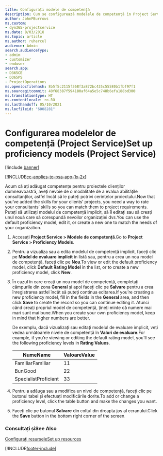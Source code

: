 ```yaml
---
title: Configurați modele de competență
description: Cum se configurează modelele de competență în Project Service
author: JohnPBurrows
ms.custom:
- dyn365-projectservice
ms.date: 8/03/2018
ms.topic: article
ms.author: ruhercul
audience: Admin
search.audienceType:
- admin
- customizer
- enduser
search.app:
- D365CE
- D365PS
- ProjectOperations
ms.openlocfilehash: 8b5f5c2115f368f3a872bc435c55580b1fbf97f1
ms.sourcegitcommit: 40f68387f594180af64a5e5c748b6efa188bd300
ms.translationtype: HT
ms.contentlocale: ro-RO
ms.lasthandoff: 05/10/2021
ms.locfileid: "6008281"
---
```

# <a name="set-up-proficiency-models-project-service"></a><span data-ttu-id="fa0a9-103">Configurarea modelelor de competență (Project Service)</span><span class="sxs-lookup"><span data-stu-id="fa0a9-103">Set up proficiency models (Project Service)</span></span>

[!include [banner](../includes/psa-now-project-operations.md)]

[!INCLUDE[cc-applies-to-psa-app-1x-2x](../includes/cc-applies-to-psa-app-1x-2x.md)]

<span data-ttu-id="fa0a9-104">Acum că ați adăugat competențe pentru proiectele clienților dumneavoastră, aveți nevoie de o modalitate de a evalua abilitățile consultanților, astfel încât să le puteți potrivi cerințelor proiectului.</span><span class="sxs-lookup"><span data-stu-id="fa0a9-104">Now that you’ve added the skills for your clients’ projects, you need a way to rate your consultants’ skills so you can match them to project requirements.</span></span> <span data-ttu-id="fa0a9-105">Puteți să utilizați modelul de competență implicit, să îl editați sau să creați unul nouă care să corespundă nevoilor organizației dvs.</span><span class="sxs-lookup"><span data-stu-id="fa0a9-105">You can use the default proficiency model, edit it, or create a new one to match the needs of your organization.</span></span>  
  
1.  <span data-ttu-id="fa0a9-106">Accesați **Project Service > Modele de competență**.</span><span class="sxs-lookup"><span data-stu-id="fa0a9-106">Go to **Project Service > Proficiency Models**.</span></span>  
  
2.  <span data-ttu-id="fa0a9-107">Pentru a vizualiza sau a edita modelul de competență implicit, faceți clic pe **Model de evaluare implicit** în listă sau, pentru a crea un nou model de competență, faceți clic pe **Nou**.</span><span class="sxs-lookup"><span data-stu-id="fa0a9-107">To view or edit the default proficiency model, click **Default Rating Model** in the list, or to create a new proficiency model, click **New**.</span></span>  
  
3.  <span data-ttu-id="fa0a9-108">În cazul în care creați un nou model de competență, completați câmpurile din zona **General** și apoi faceți clic pe **Salvare** pentru a crea înregistrarea astfel încât să puteți continua editarea.</span><span class="sxs-lookup"><span data-stu-id="fa0a9-108">If you’re creating a new proficiency model, fill in the fields in the **General** area, and then click **Save** to create the record so you can continue editing it.</span></span> <span data-ttu-id="fa0a9-109">Atunci când creați propriul model de competență, țineți minte că numere mai mari sunt mai bune.</span><span class="sxs-lookup"><span data-stu-id="fa0a9-109">When you create your own proficiency model, keep in mind that higher numbers are better.</span></span>  
  
     <span data-ttu-id="fa0a9-110">De exemplu, dacă vizualizați sau editați modelul de evaluare implicit, veți vedea următoarele nivele de competență în **Valori de evaluare**.</span><span class="sxs-lookup"><span data-stu-id="fa0a9-110">For example, if you’re viewing or editing the default rating model, you’ll see the following proficiency levels in **Rating Values**.</span></span>  
  
    |<span data-ttu-id="fa0a9-111">Nume</span><span class="sxs-lookup"><span data-stu-id="fa0a9-111">Name</span></span>|<span data-ttu-id="fa0a9-112">Valoare</span><span class="sxs-lookup"><span data-stu-id="fa0a9-112">Value</span></span>|  
    |----------|-----------|  
    |<span data-ttu-id="fa0a9-113">Familiar</span><span class="sxs-lookup"><span data-stu-id="fa0a9-113">Familiar</span></span>|<span data-ttu-id="fa0a9-114">1</span><span class="sxs-lookup"><span data-stu-id="fa0a9-114">1</span></span>|  
    |<span data-ttu-id="fa0a9-115">Bun</span><span class="sxs-lookup"><span data-stu-id="fa0a9-115">Good</span></span>|<span data-ttu-id="fa0a9-116">2</span><span class="sxs-lookup"><span data-stu-id="fa0a9-116">2</span></span>|  
    |<span data-ttu-id="fa0a9-117">Specialist</span><span class="sxs-lookup"><span data-stu-id="fa0a9-117">Proficient</span></span>|<span data-ttu-id="fa0a9-118">3</span><span class="sxs-lookup"><span data-stu-id="fa0a9-118">3</span></span>|  
  
4.  <span data-ttu-id="fa0a9-119">Pentru a adăuga sau a modifica un nivel de competență, faceți clic pe butonul tabel și efectuați modificările dorite.</span><span class="sxs-lookup"><span data-stu-id="fa0a9-119">To add or change a proficiency level, click the table button and make the changes you want.</span></span>  
  
5.  <span data-ttu-id="fa0a9-120">Faceți clic pe butonul **Salvare** din colțul din dreapta jos al ecranului.</span><span class="sxs-lookup"><span data-stu-id="fa0a9-120">Click the **Save** button in the bottom right corner of the screen.</span></span>  
  
### <a name="see-also"></a><span data-ttu-id="fa0a9-121">Consultați și</span><span class="sxs-lookup"><span data-stu-id="fa0a9-121">See Also</span></span>  
 [<span data-ttu-id="fa0a9-122">Configurați resursele</span><span class="sxs-lookup"><span data-stu-id="fa0a9-122">Set up resources</span></span>](../psa/set-up-resources.md)


[!INCLUDE[footer-include](../includes/footer-banner.md)]